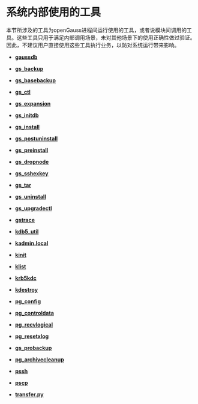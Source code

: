# 系统内部使用的工具<a name="ZH-CN_TOPIC_0289899216"></a>

本节所涉及的工具为openGauss进程间运行使用的工具，或者说模块间调用的工具。这些工具只用于满足内部调用场景，未对其他场景下的使用正确性做过验证。因此，不建议用户直接使用这些工具执行业务，以防对系统运行带来影响。

-   **[gaussdb](gaussdb.md)**

-   **[gs\_backup](gs_backup.md)**

-   **[gs\_basebackup](gs_basebackup.md)**

-   **[gs\_ctl](gs_ctl.md)**

-   **[gs\_expansion](gs_expansion.md)**

-   **[gs\_initdb](gs_initdb.md)**

-   **[gs\_install](gs_install.md)**

-   **[gs\_postuninstall](gs_postuninstall.md)**

-   **[gs\_preinstall](gs_preinstall.md)**

-   **[gs\_dropnode](gs_dropnode.md)**

-   **[gs\_sshexkey](gs_sshexkey.md)**

-   **[gs\_tar](gs_tar.md)**

-   **[gs\_uninstall](gs_uninstall.md)**

-   **[gs\_upgradectl](gs_upgradectl.md)**

-   **[gstrace](gstrace.md)**

-   **[kdb5\_util](kdb5_util.md)**

-   **[kadmin.local](kadmin-local.md)**

-   **[kinit](kinit.md)**

-   **[klist](klist.md)**

-   **[krb5kdc](krb5kdc.md)**

-   **[kdestroy](kdestroy.md)**

-   **[pg\_config](pg_config.md)**

-   **[pg\_controldata](pg_controldata.md)**

-   **[pg\_recvlogical](pg_recvlogical.md)**

-   **[pg\_resetxlog](pg_resetxlog.md)**

-   **[gs\_probackup](gs_probackup.md)**

-   **[pg\_archivecleanup](pg_archivecleanup.md)**

-   **[pssh](pssh.md)**

-   **[pscp](pscp.md)**

-   **[transfer.py](transfer-py.md)**
